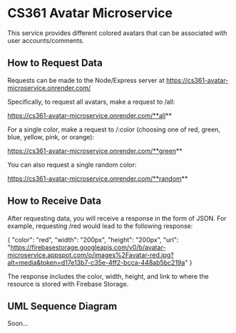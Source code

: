 # CS361 Avatar Microservice

This service provides different colored avatars that can be associated with user accounts/comments.

## How to Request Data

Requests can be made to the Node/Express server at https://cs361-avatar-microservice.onrender.com/

Specifically, to request all avatars, make a request to /all:

https://cs361-avatar-microservice.onrender.com/**all**

For a single color, make a request to /:color (choosing one of red, green, blue, yellow, pink, or orange):

https://cs361-avatar-microservice.onrender.com/**green**

You can also request a single random color:

https://cs361-avatar-microservice.onrender.com/**random**

## How to Receive Data

After requesting data, you will receive a response in the form of JSON. For example, requesting /red would lead to the following response:

{
  "color": "red",
  "width": "200px",
  "height": "200px",
  "url": "https://firebasestorage.googleapis.com/v0/b/avatar-microservice.appspot.com/o/images%2Favatar-red.jpg?alt=media&token=d17e13b7-c35e-4ff2-bcca-448ab5bc219a"
}

The response includes the color, width, height, and link to where the resource is stored with Firebase Storage.

## UML Sequence Diagram

Soon...
